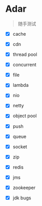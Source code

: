 

# Adar
> 随手测试

* [x] cache 
* [x] cdn 
* [x] thread pool
* [x] concurrent
* [x] file
* [x] lambda 
* [x] nio
* [x] netty
* [x] object pool 
* [x] push 
* [x] queue
* [x] socket
* [x] zip
* [x] redis
* [x] jms
* [x] zookeeper
* [x] jdk bugs


